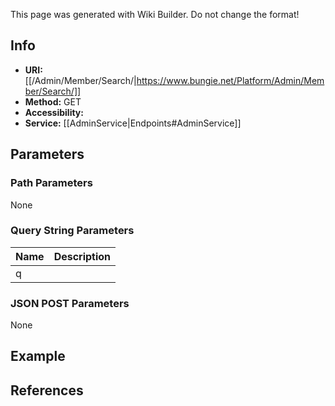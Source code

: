 <span class="wiki-builder">This page was generated with Wiki Builder. Do not change the format!</span>

## Info

* **URI:** [[/Admin/Member/Search/|https://www.bungie.net/Platform/Admin/Member/Search/]]
* **Method:** GET
* **Accessibility:** 
* **Service:** [[AdminService|Endpoints#AdminService]]

## Parameters
### Path Parameters
None

### Query String Parameters
Name | Description
---- | -----------
q | 

### JSON POST Parameters
None

## Example


## References

